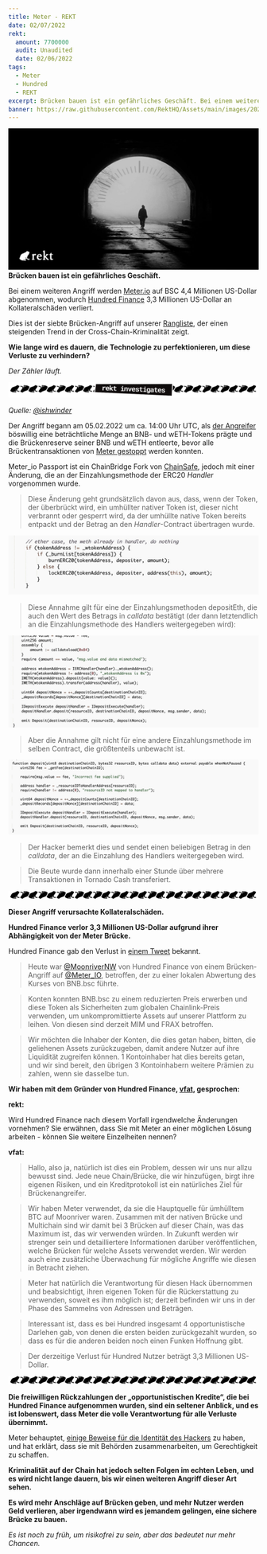 ```yaml
---
title: Meter - REKT
date: 02/07/2022
rekt:
  amount: 7700000
  audit: Unaudited
  date: 02/06/2022
tags:
  - Meter
  - Hundred
  - REKT
excerpt: Brücken bauen ist ein gefährliches Geschäft. Bei einem weiteren Angriff werden Meter.io auf BSC 4,4 Millionen US-Dollar abgenommen, wodurch Hundred Finance 3,3 Millionen US-Dollar an Kollateralschäden verliert.
banner: https://raw.githubusercontent.com/RektHQ/Assets/main/images/2022/02/meter-header.png
---
```

![](https://raw.githubusercontent.com/RektHQ/Assets/main/images/2022/02/meter-header.png)
**Brücken bauen ist ein gefährliches Geschäft.**

Bei einem weiteren Angriff werden [Meter.io](https://meter.io/) auf BSC 4,4 Millionen US-Dollar abgenommen, wodurch [Hundred Finance](https://hundred.finance/) 3,3 Millionen US-Dollar an Kollateralschäden verliert.

Dies ist der siebte Brücken-Angriff auf unserer [Rangliste](https://rekt.news/leaderboard/), der einen steigenden Trend in der Cross-Chain-Kriminalität zeigt.

**Wie lange wird es dauern, die Technologie zu perfektionieren, um diese Verluste zu verhindern?**

_Der Zähler läuft._

![](https://raw.githubusercontent.com/RektHQ/Assets/main/images/2021/09/rekt-investigates-linebreak.png)

_Quelle: [@ishwinder](https://twitter.com/ishwinder/status/1490227406824685569?s=20&t=XsNHTZUI5AEDEppn3xxwUQ)_

Der Angriff begann am 05.02.2022 um ca. 14:00 Uhr UTC, als [der Angreifer](https://etherscan.io/address/0x8d3d13cac607B7297Ff61A5E1E71072758AF4D01) böswillig eine beträchtliche Menge an BNB- und wETH-Tokens prägte und die Brückenreserve seiner BNB und wETH entleerte, bevor alle Brückentransaktionen von [Meter gestoppt](https://twitter.com/Meter_IO/status/1490103308421255168) werden konnten.

Meter_io Passport ist ein ChainBridge Fork von [ChainSafe](https://twitter.com/ChainSafeth), jedoch mit einer Änderung, die an der Einzahlungsmethode der ERC20 _Handler_ vorgenommen wurde.

>Diese Änderung geht grundsätzlich davon aus, dass, wenn der Token, der überbrückt wird, ein umhüllter nativer Token ist, dieser nicht verbrannt oder gesperrt wird, da der umhüllte native Token bereits entpackt und der Betrag an den _Handler_-Contract übertragen wurde.

![](https://raw.githubusercontent.com/RektHQ/Assets/main/images/2022/02/meter-code1.png)

>Diese Annahme gilt für eine der Einzahlungsmethoden depositEth, die auch den Wert des Betrags in _calldata_ bestätigt (der dann letztendlich an die Einzahlungsmethode des Handlers weitergegeben wird):

![](https://raw.githubusercontent.com/RektHQ/Assets/main/images/2022/02/meter-code2.png)

>Aber die Annahme gilt nicht für eine andere Einzahlungsmethode im selben Contract, die größtenteils unbewacht ist.

![](https://raw.githubusercontent.com/RektHQ/Assets/main/images/2022/02/meter-code3.png)

>Der Hacker bemerkt dies und sendet einen beliebigen Betrag in den _calldata_, der an die Einzahlung des Handlers weitergegeben wird.

>Die Beute wurde dann innerhalb einer Stunde über mehrere Transaktionen in Tornado Cash transferiert.

![](https://raw.githubusercontent.com/RektHQ/Assets/main/images/2021/03/rekt-linebreak.png)

**Dieser Angriff verursachte Kollateralschäden.**

**Hundred Finance verlor 3,3 Millionen US-Dollar aufgrund ihrer Abhängigkeit von der Meter Brücke.**

Hundred Finance gab den Verlust in [einem Tweet](https://twitter.com/HundredFinance/status/1490394875459682309) bekannt.

> Heute war [@MoonriverNW](https://twitter.com/MoonriverNW) von Hundred Finance von einem Brücken-Angriff auf [@Meter_IO](https://twitter.com/Meter_IO), betroffen, der zu einer lokalen Abwertung des Kurses von BNB.bsc führte.

>Konten konnten BNB.bsc zu einem reduzierten Preis erwerben und diese Token als Sicherheiten zum globalen Chainlink-Preis verwenden, um unkompromittierte Assets auf unserer Plattform zu leihen. Von diesen sind derzeit MIM und FRAX betroffen.

>Wir möchten die Inhaber der Konten, die dies getan haben, bitten, die geliehenen Assets zurückzugeben, damit andere Nutzer auf ihre Liquidität zugreifen können. 1 Kontoinhaber hat dies bereits getan, und wir sind bereit, den übrigen 3 Kontoinhabern weitere Prämien zu zahlen, wenn sie dasselbe tun.

**Wir haben mit dem Gründer von Hundred Finance, [vfat](https://twitter.com/vfat0/status/1490398279267495944?s=20&t=dNKrs_3KbNuPpRTC5jPs5A), gesprochen:**

**rekt:**

Wird Hundred Finance nach diesem Vorfall irgendwelche Änderungen vornehmen? Sie erwähnen, dass Sie mit Meter an einer möglichen Lösung arbeiten - können Sie weitere Einzelheiten nennen?

**vfat:**

>Hallo, also ja, natürlich ist dies ein Problem, dessen wir uns nur allzu bewusst sind. Jede neue Chain/Brücke, die wir hinzufügen, birgt ihre eigenen Risiken, und ein Kreditprotokoll ist ein natürliches Ziel für Brückenangreifer.

>Wir haben Meter verwendet, da sie die Hauptquelle für ümhülltem BTC auf Moonriver waren. Zusammen mit der nativen Brücke und Multichain sind wir damit bei 3 Brücken auf dieser Chain, was das Maximum ist, das wir verwenden würden. In Zukunft werden wir strenger sein und detailliertere Informationen darüber veröffentlichen, welche Brücken für welche Assets verwendet werden. Wir werden auch eine zusätzliche Überwachung für mögliche Angriffe wie diesen in Betracht ziehen.

>Meter hat natürlich die Verantwortung für diesen Hack übernommen und beabsichtigt, ihren eigenen Token für die Rückerstattung zu verwenden, soweit es ihm möglich ist; derzeit befinden wir uns in der Phase des Sammelns von Adressen und Beträgen.

>Interessant ist, dass es bei Hundred insgesamt 4 opportunistische Darlehen gab, von denen die ersten beiden zurückgezahlt wurden, so dass es für die anderen beiden noch einen Funken Hoffnung gibt.

>Der derzeitige Verlust für Hundred Nutzer beträgt 3,3 Millionen US-Dollar.

![](https://raw.githubusercontent.com/RektHQ/Assets/main/images/2021/03/rekt-linebreak.png)

**Die freiwilligen Rückzahlungen der „opportunistischen Kredite“, die bei Hundred Finance aufgenommen wurden, sind ein seltener Anblick, und es ist lobenswert, dass Meter die volle Verantwortung für alle Verluste übernimmt.**

Meter behauptet, [einige Beweise für die Identität des Hackers](https://twitter.com/Meter_IO/status/1490103313521524738) zu haben, und hat erklärt, dass sie mit Behörden zusammenarbeiten, um Gerechtigkeit zu schaffen.

**Kriminalität auf der Chain hat jedoch selten Folgen im echten Leben, und es wird nicht lange dauern, bis wir einen weiteren Angriff dieser Art sehen.**

**Es wird mehr Anschläge auf Brücken geben, und mehr Nutzer werden Geld verlieren, aber irgendwann wird es jemandem gelingen, eine sichere Brücke zu bauen.**

_Es ist noch zu früh, um risikofrei zu sein, aber das bedeutet nur mehr Chancen._

